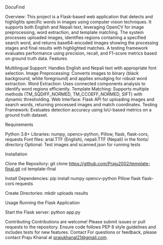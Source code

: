 DocuFind

Overview:
This project is a Flask-based web application that detects and highlights specific words in images using computer vision techniques. It supports both English and Nepali text, leveraging OpenCV for image preprocessing, word extraction, and template matching. The system processes uploaded images, identifies regions containing a specified search word, and returns base64-encoded images showing the processing stages and final results with highlighted matches. A testing framework evaluates performance using precision, recall, and F1-score metrics based on ground truth data.
Features

Multilingual Support: Handles English and Nepali text with appropriate font selection.
Image Preprocessing: Converts images to binary (black background, white foreground) and applies smudging for robust word extraction.
Word Extraction: Uses connected components analysis to identify word regions efficiently.
Template Matching: Supports multiple methods (TM_SQDIFF_NORMED, TM_CCOEFF_NORMED, SIFT) with dynamic thresholding.
Web Interface: Flask API for uploading images and search words, returning processed images and match coordinates.
Testing Framework: Evaluates detection accuracy using IoU-based metrics on a ground truth dataset.


Requirements

Python 3.8+
Libraries: numpy, opencv-python, Pillow, flask, flask-cors, requests
Font files: arial.TTF (English), nepali.TTF (Nepali) in the fonts/ directory
Optional: Test images and scanned.json for running tests

Installation

Clone the Repository:
git clone <https://github.com/Praju2002/template-final.git>
cd template-final

Install Dependencies:
pip install numpy opencv-python Pillow flask flask-cors requests


Create Directories:
mkdir uploads results



Usage
Running the Flask Application

Start the Flask server:
python app.py



Contributing
Contributions are welcome! Please submit issues or pull requests to the repository. Ensure code follows PEP 8 style guidelines and includes tests for new features.
Contact
For questions or feedback, please contact Praju Khanal at prajukhanal21@gmail.com.
